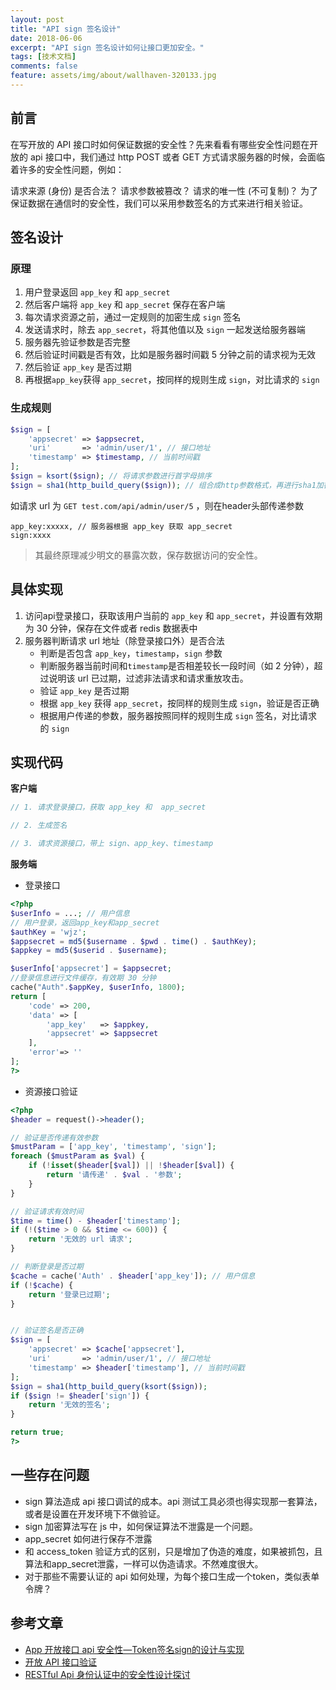 ```yaml
---
layout: post
title: "API sign 签名设计"
date: 2018-06-06
excerpt: "API sign 签名设计如何让接口更加安全。"
tags: [技术文档]
comments: false
feature: assets/img/about/wallhaven-320133.jpg
---
```

## 前言

在写开放的 API 接口时如何保证数据的安全性？先来看看有哪些安全性问题在开放的 api 接口中，我们通过 http POST 或者 GET 方式请求服务器的时候，会面临着许多的安全性问题，例如：

请求来源 (身份) 是否合法？
请求参数被篡改？
请求的唯一性 (不可复制)？
为了保证数据在通信时的安全性，我们可以采用参数签名的方式来进行相关验证。
​
## 签名设计

### 原理

1. 用户登录返回 `app_key` 和 `app_secret`
2. 然后客户端将 `app_key` 和 `app_secret` 保存在客户端
3. 每次请求资源之前，通过一定规则的加密生成 `sign` 签名
4. 发送请求时，除去 `app_secret`，将其他值以及 `sign` 一起发送给服务器端
5. 服务器先验证参数是否完整
6. 然后验证时间戳是否有效，比如是服务器时间戳 5 分钟之前的请求视为无效
7. 然后验证 `app_key` 是否过期
8. 再根据`app_key`获得 `app_secret`，按同样的规则生成 `sign`，对比请求的 `sign`


### 生成规则

~~~ php
$sign = [
    'appsecret' => $appsecret,
    'uri'       => 'admin/user/1', // 接口地址
    'timestamp' => $timestamp, // 当前时间戳
];
$sign = ksort($sign); // 将请求参数进行首字母排序
$sign = sha1(http_build_query($sign)); // 组合成http参数格式，再进行sha1加密
~~~
如请求 url 为 `GET test.com/api/admin/user/5` ，则在header头部传递参数
~~~
app_key:xxxxx, // 服务器根据 app_key 获取 app_secret
sign:xxxx
~~~
>其最终原理减少明文的暴露次数，保存数据访问的安全性。


## 具体实现

1.  访问api登录接口，获取该用户当前的 `app_key` 和 `app_secret`，并设置有效期为 30 分钟，保存在文件或者 redis 数据表中
2.  服务器判断请求 url 地址（除登录接口外）是否合法
    - 判断是否包含 `app_key`，`timestamp`，`sign` 参数
    - 判断服务器当前时间和`timestamp`是否相差较长一段时间（如 2 分钟），超过说明该 url 已过期，过滤非法请求和请求重放攻击。
    - 验证 `app_key` 是否过期
    - 根据 `app_key` 获得 `app_secret`，按同样的规则生成 `sign`，验证是否正确
    - 根据用户传递的参数，服务器按照同样的规则生成 `sign` 签名，对比请求的 `sign`

##  实现代码

**客户端**

~~~ php
// 1. 请求登录接口，获取 app_key 和  app_secret

// 2. 生成签名

// 3. 请求资源接口，带上 sign、app_key、timestamp
~~~

**服务端**

- 登录接口

~~~ php
<?php
$userInfo = ...; // 用户信息
// 用户登录，返回app_key和app_secret
$authKey = 'wjz';
$appsecret = md5($username . $pwd . time() . $authKey);
$appkey = md5($userid . $username);

$userInfo['appsecret'] = $appsecret;
//登录信息进行文件缓存，有效期 30 分钟
cache("Auth".$appKey, $userInfo, 1800);
return [
    'code' => 200,
    'data' => [
        'app_key'   => $appkey,
        'appsecret' => $appsecret
    ],
    'error'=> ''
];
?>
~~~

- 资源接口验证

~~~ php
<?php
$header = request()->header();

// 验证是否传递有效参数
$mustParam = ['app_key', 'timestamp', 'sign'];
foreach ($mustParam as $val) {
    if (!isset($header[$val]) || !$header[$val]) {
        return '请传递' . $val . '参数';
    }
}

// 验证请求有效时间
$time = time() - $header['timestamp'];
if (!($time > 0 && $time <= 600)) {
    return '无效的 url 请求';
}

// 判断登录是否过期
$cache = cache('Auth' . $header['app_key']); // 用户信息
if (!$cache) {
    return '登录已过期';
}


// 验证签名是否正确
$sign = [
    'appsecret' => $cache['appsecret'],
    'uri'       => 'admin/user/1', // 接口地址
    'timestamp' => $header['timestamp'], // 当前时间戳
];
$sign = sha1(http_build_query(ksort($sign));
if ($sign != $header['sign']) {
    return '无效的签名';
}

return true;
?>
~~~
## 一些存在问题
- sign 算法造成 api 接口调试的成本。api 测试工具必须也得实现那一套算法，或者是设置在开发环境下不做验证。
- sign 加密算法写在 js 中，如何保证算法不泄露是一个问题。
- app_secret 如何进行保存不泄露
- 和 access_token 验证方式的区别，只是增加了伪造的难度，如果被抓包，且算法和app_secret泄露，一样可以伪造请求。不然难度很大。
- 对于那些不需要认证的 api 如何处理，为每个接口生成一个token，类似表单令牌？


## 参考文章
 - [App 开放接口 api 安全性—Token签名sign的设计与实现](http://blog.csdn.net/fengshizty/article/details/48754609)
 - [开放 API 接口验证](http://blog.bflyer.com/2016/06/20/%E5%BC%80%E6%94%BEAPI%E6%8E%A5%E5%8F%A3%E9%AA%8C%E8%AF%81/)
 - [RESTful Api 身份认证中的安全性设计探讨](https://mengkang.net/625.html)
